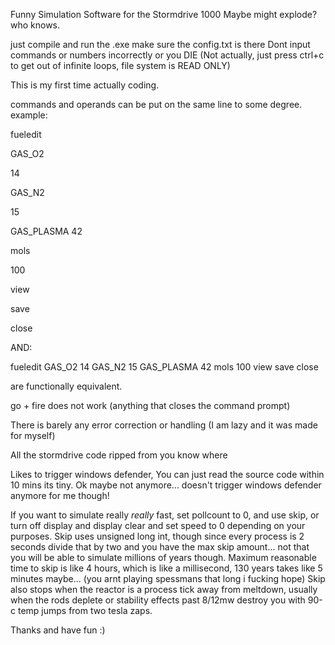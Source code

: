 Funny Simulation Software for the Stormdrive 1000
Maybe might explode?
who knows.

just compile and run the .exe make sure the config.txt is there
Dont input commands or numbers incorrectly or you DIE (Not actually, just press ctrl+c to get out of infinite loops, file system is READ ONLY)

This is my first time actually coding.

commands and operands can be put on the same line to some degree.
example:

fueledit

GAS_O2

14

GAS_N2

15

GAS_PLASMA 42

mols

100

view

save

close



AND:



fueledit GAS_O2 14 GAS_N2 15 GAS_PLASMA 42 mols 100 view save close

are functionally equivalent.

go + fire does not work (anything that closes the command prompt)

There is barely any error correction or handling (I am lazy and it was made for myself)


All the stormdrive code ripped from you know where


Likes to trigger windows defender, You can just read the source code within 10 mins its tiny.
Ok maybe not anymore... doesn't trigger windows defender anymore for me though!


If you want to simulate really *really* fast, set pollcount to 0, and use skip, or turn off display and display clear and set speed to 0 depending on your purposes. Skip uses unsigned long int, though since every process is 2 seconds divide that by two and you have the max skip amount... not that you will be able to simulate millions of years though. Maximum reasonable time to skip is like 4 hours, which is like a millisecond, 130 years takes like 5 minutes maybe... (you arnt playing spessmans that long i fucking hope)
Skip also stops when the reactor is a process tick away from meltdown, usually when the rods deplete or stability effects past 8/12mw destroy you with 90-c temp jumps from two tesla zaps.

Thanks and have fun :)
